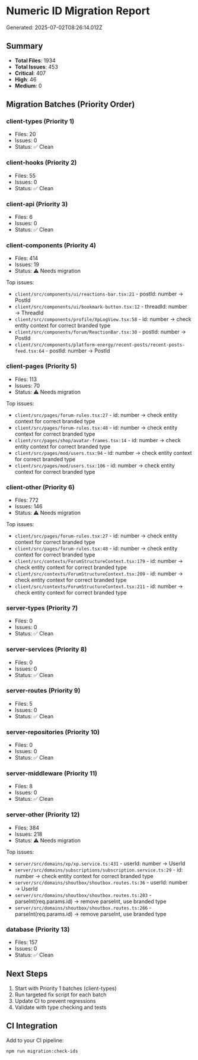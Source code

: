 # Numeric ID Migration Report

Generated: 2025-07-02T08:26:14.012Z

## Summary
- **Total Files**: 1934
- **Total Issues**: 453
- **Critical**: 407
- **High**: 46  
- **Medium**: 0

## Migration Batches (Priority Order)

### client-types (Priority 1)
- Files: 20
- Issues: 0
- Status: ✅ Clean



### client-hooks (Priority 2)
- Files: 55
- Issues: 0
- Status: ✅ Clean



### client-api (Priority 3)
- Files: 6
- Issues: 0
- Status: ✅ Clean



### client-components (Priority 4)
- Files: 414
- Issues: 19
- Status: ⚠️ Needs migration

Top issues:
- `client/src/components/ui/reactions-bar.tsx:21` - postId: number → PostId
- `client/src/components/ui/bookmark-button.tsx:12` - threadId: number → ThreadId
- `client/src/components/profile/XpLogView.tsx:58` - id: number → check entity context for correct branded type
- `client/src/components/forum/ReactionBar.tsx:30` - postId: number → PostId
- `client/src/components/platform-energy/recent-posts/recent-posts-feed.tsx:64` - postId: number → PostId

### client-pages (Priority 5)
- Files: 113
- Issues: 70
- Status: ⚠️ Needs migration

Top issues:
- `client/src/pages/forum-rules.tsx:27` - id: number → check entity context for correct branded type
- `client/src/pages/forum-rules.tsx:48` - id: number → check entity context for correct branded type
- `client/src/pages/shop/avatar-frames.tsx:14` - id: number → check entity context for correct branded type
- `client/src/pages/mod/users.tsx:94` - id: number → check entity context for correct branded type
- `client/src/pages/mod/users.tsx:106` - id: number → check entity context for correct branded type

### client-other (Priority 6)
- Files: 772
- Issues: 146
- Status: ⚠️ Needs migration

Top issues:
- `client/src/pages/forum-rules.tsx:27` - id: number → check entity context for correct branded type
- `client/src/pages/forum-rules.tsx:48` - id: number → check entity context for correct branded type
- `client/src/contexts/ForumStructureContext.tsx:179` - id: number → check entity context for correct branded type
- `client/src/contexts/ForumStructureContext.tsx:209` - id: number → check entity context for correct branded type
- `client/src/contexts/ForumStructureContext.tsx:211` - id: number → check entity context for correct branded type

### server-types (Priority 7)
- Files: 0
- Issues: 0
- Status: ✅ Clean



### server-services (Priority 8)
- Files: 0
- Issues: 0
- Status: ✅ Clean



### server-routes (Priority 9)
- Files: 5
- Issues: 0
- Status: ✅ Clean



### server-repositories (Priority 10)
- Files: 0
- Issues: 0
- Status: ✅ Clean



### server-middleware (Priority 11)
- Files: 8
- Issues: 0
- Status: ✅ Clean



### server-other (Priority 12)
- Files: 384
- Issues: 218
- Status: ⚠️ Needs migration

Top issues:
- `server/src/domains/xp/xp.service.ts:431` - userId: number → UserId
- `server/src/domains/subscriptions/subscription.service.ts:29` - id: number → check entity context for correct branded type
- `server/src/domains/shoutbox/shoutbox.routes.ts:36` - userId: number → UserId
- `server/src/domains/shoutbox/shoutbox.routes.ts:203` - parseInt(req.params.id) → remove parseInt, use branded type
- `server/src/domains/shoutbox/shoutbox.routes.ts:266` - parseInt(req.params.id) → remove parseInt, use branded type

### database (Priority 13)
- Files: 157
- Issues: 0
- Status: ✅ Clean




## Next Steps
1. Start with Priority 1 batches (client-types)
2. Run targeted fix script for each batch
3. Update CI to prevent regressions
4. Validate with type checking and tests

## CI Integration
Add to your CI pipeline:
```bash
npm run migration:check-ids
```
